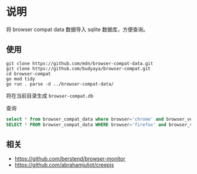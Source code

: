 # 说明

将 browser compat data 数据导入 sqlite 数据库，方便查询。

## 使用

```shell
git clone https://github.com/mdn/browser-compat-data.git
git clone https://github.com/budyaya/browser-compat.git
cd browser-compat
go mod tidy
go run . parse -d ../browser-compat-data/
```

将在当前目录生成 `browser-compat.db`

查询

```sql
select * from browser_compat_data where browser='chrome' and browser_version in ('122','123','126');
SELECT * FROM browser_compat_data WHERE browser='firefox' and browser_version like '130%';
```

## 相关
- https://github.com/berstend/browser-monitor
- https://github.com/abrahamjuliot/creepjs
